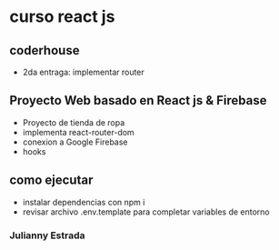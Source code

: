 # curso react js
## coderhouse

- 2da entraga: implementar router

## Proyecto Web basado en React js & Firebase

- Proyecto de tienda de ropa
- implementa react-router-dom
- conexion a Google Firebase
- hooks

## como ejecutar

- instalar dependencias con npm i
- revisar archivo .env.template para completar variables de entorno

### Julianny Estrada